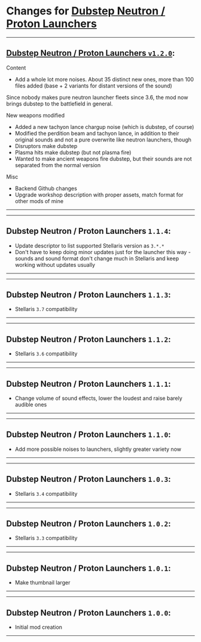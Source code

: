 # Changes for [Dubstep Neutron / Proton Launchers](https://steamcommunity.com/sharedfiles/filedetails/?id=2668584047)

---
## [Dubstep Neutron / Proton Launchers `v1.2.0`](https://github.com/Aerolfos/dubstep_launchers/releases/tag/v1.2.0):

Content
- Add a whole lot more noises. About 35 distinct new ones, more than 100 files added (base + 2 variants for distant versions of the sound)

Since nobody makes pure neutron launcher fleets since 3.6, the mod now brings dubstep to the battlefield in general.

New weapons modified
- Added a new tachyon lance chargup noise (which is dubstep, of course)
- Modified the perdition beam and tachyon lance, in addition to their original sounds and not a pure overwrite like neutron launchers, though
- Disruptors make dubstep
- Plasma hits make dubstep (but not plasma fire)
- Wanted to make ancient weapons fire dubstep, but their sounds are not separated from the normal version

Misc
- Backend Github changes
- Upgrade workshop description with proper assets, match format for other mods of mine

---

---
## Dubstep Neutron / Proton Launchers `1.1.4`:
- Update descriptor to list supported Stellaris version as `3.*.*`
- Don't have to keep doing minor updates just for the launcher this way - sounds and sound format don't change much in Stellaris and keep working without updates usually
---

---
## Dubstep Neutron / Proton Launchers `1.1.3`:
- Stellaris `3.7` compatibility
---

---
## Dubstep Neutron / Proton Launchers `1.1.2`:
- Stellaris `3.6` compatibility
---

---
## Dubstep Neutron / Proton Launchers `1.1.1`:
- Change volume of sound effects, lower the loudest and raise barely audible ones
---

---
## Dubstep Neutron / Proton Launchers `1.1.0`:
- Add more possible noises to launchers, slightly greater variety now
---

---
## Dubstep Neutron / Proton Launchers `1.0.3`:
- Stellaris `3.4` compatibility
---

---
## Dubstep Neutron / Proton Launchers `1.0.2`:
- Stellaris `3.3` compatibility
---

---
## Dubstep Neutron / Proton Launchers `1.0.1`:
- Make thumbnail larger
---

---
## Dubstep Neutron / Proton Launchers `1.0.0`:
- Initial mod creation
---

